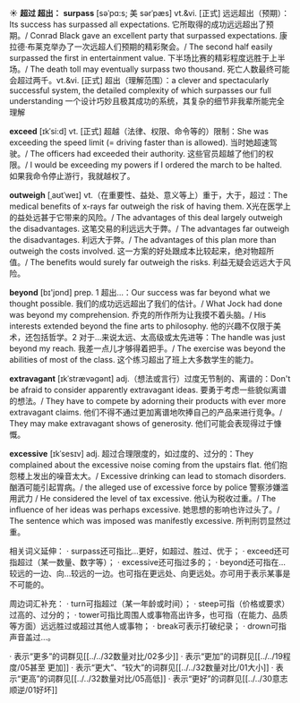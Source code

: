 ☀ <span class="category">**超过 超出：**</span>
<span class="vocabulary">**surpass**</span> [səˈpɑ:s; 美 sərˈpæs]
<span class="definition">vt.&vi. [正式] 远远超出（预期）：</span>Its success has surpassed all expectations. 它所取得的成功远远超出了预期。/ Conrad Black gave an excellent party that surpassed expectations. 康拉德·布莱克举办了一次远超人们预期的精彩聚会。/ The second half easily surpassed the first in entertainment value. 下半场比赛的精彩程度远胜于上半场。/ The death toll may eventually surpass two thousand. 死亡人数最终可能会超过两千。<span class="definition">vt.&vi. [正式] 超出（理解范围）：</span>a clever and spectacularly successful system, the detailed complexity of which surpasses our full understanding 一个设计巧妙且极其成功的系统，其复杂的细节非我辈所能完全理解

<span class="vocabulary">**exceed**</span> [ɪkˈsi:d]
<span class="definition">vt. [正式] 超越（法律、权限、命令等的）限制：</span>She was exceeding the speed limit (= driving faster than is allowed). 当时她超速驾驶。/ The officers had exceeded their authority. 这些官员超越了他们的权限。/ I would be exceeding my powers if I ordered the march to be halted. 如果我命令停止游行，我就越权了。
           
<span class="vocabulary">**outweigh**</span> [ˌaʊtˈweɪ]
<span class="definition">vt.（在重要性、益处、意义等上）重于，大于，超过：</span>The medical benefits of x-rays far outweigh the risk of having them. X光在医学上的益处远甚于它带来的风险。/ The advantages of this deal largely outweigh the disadvantages. 这笔交易的利远远大于弊。/ The advantages far outweigh the disadvantages. 利远大于弊。/ The advantages of this plan more than outweigh the costs involved. 这一方案的好处跟成本比较起来，绝对物超所值。/ The benefits would surely far outweigh the risks. 利益无疑会远远大于风险。

<span class="vocabulary">**beyond**</span> [bɪ'jɒnd] 
<span class="definition">prep. 1 超出…：</span>Our success was far beyond what we thought possible. 我们的成功远远超出了我们的估计。/ What Jock had done was beyond my comprehension. 乔克的所作所为让我摸不着头脑。/ His interests extended beyond the fine arts to philosophy. 他的兴趣不仅限于美术，还包括哲学。<span class="definition">2 对于…来说太远、太高级或太先进等：</span>The handle was just beyond my reach. 我差一点儿才够得着把手。/ The exercise was beyond the abilities of most of the class. 这个练习超出了班上大多数学生的能力。
           
<span class="vocabulary">**extravagant**</span> [ɪkˈstrævəgənt]
<span class="definition">adj.（想法或言行）过度无节制的、离谱的：</span>Don't be afraid to consider apparently extravagant ideas. 要勇于考虑一些貌似离谱的想法。/ They have to compete by adorning their products with ever more extravagant claims. 他们不得不通过更加离谱地吹捧自己的产品来进行竞争。/ They may make extravagant shows of generosity. 他们可能会表现得过于慷慨。
           
<span class="vocabulary">**excessive**</span> [ɪkˈsesɪv]
<span class="definition">adj. 超过合理限度的，如过度的、过分的：</span>They complained about the excessive noise coming from the upstairs flat. 他们抱怨楼上发出的噪音太大。/ Excessive drinking can lead to stomach disorders. 酗酒可能引起胃病。/ the alleged use of excessive force by police 警察涉嫌滥用武力 / He considered the level of tax excessive. 他认为税收过重。/ The influence of her ideas was perhaps excessive. 她思想的影响也许过头了。/ The sentence which was imposed was manifestly excessive. 所判刑罚显然过重。

相关词义延伸：
· surpass还可指比…更好，如超过、胜过、优于；
· exceed还可指超过（某一数量、数字等）；
· excessive还可指过多的；
· beyond还可指在…较远的一边、向…较远的一边。也可指在更远处、向更远处。亦可用于表示某事是不可能的。

周边词汇补充：
· turn可指超过（某一年龄或时间）；
· steep可指（价格或要求）过高的、过分的；
· tower可指比周围人或事物高出许多，也可指（在能力、品质等方面）远远胜过或超过其他人或事物；
· break可表示打破纪录；
· drown可指声音盖过…。

· 表示“更多”的词群见[[../../32数量对比/02多少]]
· 表示“更加”的词群见[[../../19程度/05甚至 更加]]
· 表示“更大”、“较大”的词群见[[../../32数量对比/01大小]]
· 表示“更高”的词群见[[../../32数量对比/05高低]]
· 表示“更好”的词群见[[../../30意志顺逆/01好坏]]
